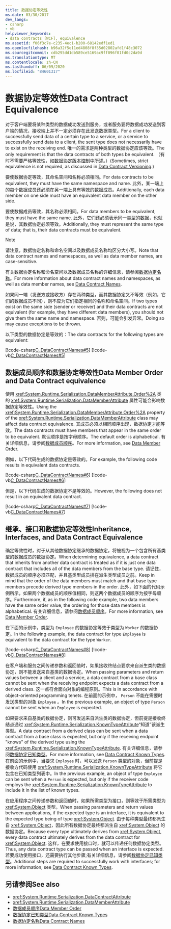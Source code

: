 ```yaml
---
title: 数据协定等效性
ms.date: 03/30/2017
dev_langs:
- csharp
- vb
helpviewer_keywords:
- data contracts [WCF], equivalence
ms.assetid: f06f3c7e-c235-4ec1-b200-68142edf1ed1
ms.openlocfilehash: b96a32f5e11ed4808f8f35d02802afd1f48c3072
ms.sourcegitcommit: cdb295dd1db589ce5169ac9ff096f01fd0c2da9d
ms.translationtype: MT
ms.contentlocale: zh-CN
ms.lasthandoff: 06/09/2020
ms.locfileid: "84601317"
---
```

# <a name="data-contract-equivalence"></a><span data-ttu-id="ef1fa-102">数据协定等效性</span><span class="sxs-lookup"><span data-stu-id="ef1fa-102">Data Contract Equivalence</span></span>
<span data-ttu-id="ef1fa-103">对于客户端要将某种类型的数据成功发送到服务，或者服务要将数据成功发送到客户端的情况，接收端上并不一定必须存在此发送数据类型。</span><span class="sxs-lookup"><span data-stu-id="ef1fa-103">For a client to successfully send data of a certain type to a service, or a service to successfully send data to a client, the sent type does not necessarily have to exist on the receiving end.</span></span> <span data-ttu-id="ef1fa-104">唯一的需求是两种类型的数据协定应该等效。</span><span class="sxs-lookup"><span data-stu-id="ef1fa-104">The only requirement is that the data contracts of both types be equivalent.</span></span> <span data-ttu-id="ef1fa-105">（有时不需要严格等效性，如[数据协定版本控制](data-contract-versioning.md)中所述。）</span><span class="sxs-lookup"><span data-stu-id="ef1fa-105">(Sometimes, strict equivalence is not required, as discussed in [Data Contract Versioning](data-contract-versioning.md).)</span></span>  
  
 <span data-ttu-id="ef1fa-106">要使数据协定等效，其命名空间和名称必须相同。</span><span class="sxs-lookup"><span data-stu-id="ef1fa-106">For data contracts to be equivalent, they must have the same namespace and name.</span></span> <span data-ttu-id="ef1fa-107">此外，某一端上的每个数据成员还必须在另一端上具有等效的数据成员。</span><span class="sxs-lookup"><span data-stu-id="ef1fa-107">Additionally, each data member on one side must have an equivalent data member on the other side.</span></span>  
  
 <span data-ttu-id="ef1fa-108">要使数据成员等效，其名称必须相同。</span><span class="sxs-lookup"><span data-stu-id="ef1fa-108">For data members to be equivalent, they must have the same name.</span></span> <span data-ttu-id="ef1fa-109">此外，它们还必须表示同一类型的数据，也就是说，其数据协定必须等效。</span><span class="sxs-lookup"><span data-stu-id="ef1fa-109">Additionally, they must represent the same type of data; that is, their data contracts must be equivalent.</span></span>  
  
> [!NOTE]
> <span data-ttu-id="ef1fa-110">请注意，数据协定名称和命名空间以及数据成员名称均区分大小写。</span><span class="sxs-lookup"><span data-stu-id="ef1fa-110">Note that data contract names and namespaces, as well as data member names, are case-sensitive.</span></span>  
  
 <span data-ttu-id="ef1fa-111">有关数据协定名称和命名空间以及数据成员名称的详细信息，请参阅[数据协定名称](data-contract-names.md)。</span><span class="sxs-lookup"><span data-stu-id="ef1fa-111">For more information about data contract names and namespaces, as well as data member names, see [Data Contract Names](data-contract-names.md).</span></span>  
  
 <span data-ttu-id="ef1fa-112">如果同一端（发送方或接收方）存在两种类型，而其数据协定又不等效（例如，它们的数据成员不同），则不应为它们指定相同的名称和命名空间。</span><span class="sxs-lookup"><span data-stu-id="ef1fa-112">If two types exist on the same side (sender or receiver) and their data contracts are not equivalent (for example, they have different data members), you should not give them the same name and namespace.</span></span> <span data-ttu-id="ef1fa-113">否则，可能会引发异常。</span><span class="sxs-lookup"><span data-stu-id="ef1fa-113">Doing so may cause exceptions to be thrown.</span></span>  
  
 <span data-ttu-id="ef1fa-114">以下类型的数据协定是等效的：</span><span class="sxs-lookup"><span data-stu-id="ef1fa-114">The data contracts for the following types are equivalent:</span></span>  
  
 [!code-csharp[C_DataContractNames#5](../../../../samples/snippets/csharp/VS_Snippets_CFX/c_datacontractnames/cs/source.cs#5)]
 [!code-vb[C_DataContractNames#5](../../../../samples/snippets/visualbasic/VS_Snippets_CFX/c_datacontractnames/vb/source.vb#5)]  
  
## <a name="data-member-order-and-data-contract-equivalence"></a><span data-ttu-id="ef1fa-115">数据成员顺序和数据协定等效性</span><span class="sxs-lookup"><span data-stu-id="ef1fa-115">Data Member Order and Data Contract equivalence</span></span>  
 <span data-ttu-id="ef1fa-116">使用 <xref:System.Runtime.Serialization.DataMemberAttribute.Order%2A> 类的 <xref:System.Runtime.Serialization.DataMemberAttribute> 属性可能会影响数据协定等效性。</span><span class="sxs-lookup"><span data-stu-id="ef1fa-116">Using the <xref:System.Runtime.Serialization.DataMemberAttribute.Order%2A> property of the <xref:System.Runtime.Serialization.DataMemberAttribute> class may affect data contract equivalence.</span></span> <span data-ttu-id="ef1fa-117">其成员必须以相同顺序出现，数据协定才能等效。</span><span class="sxs-lookup"><span data-stu-id="ef1fa-117">The data contracts must have members that appear in the same order to be equivalent.</span></span> <span data-ttu-id="ef1fa-118">默认顺序是按字母顺序。</span><span class="sxs-lookup"><span data-stu-id="ef1fa-118">The default order is alphabetical.</span></span> <span data-ttu-id="ef1fa-119">有关详细信息，请参阅[数据成员顺序](data-member-order.md)。</span><span class="sxs-lookup"><span data-stu-id="ef1fa-119">For more information, see [Data Member Order](data-member-order.md).</span></span>  
  
 <span data-ttu-id="ef1fa-120">例如，以下代码生成的数据协定是等效的。</span><span class="sxs-lookup"><span data-stu-id="ef1fa-120">For example, the following code results in equivalent data contracts.</span></span>  
  
 [!code-csharp[C_DataContractNames#6](../../../../samples/snippets/csharp/VS_Snippets_CFX/c_datacontractnames/cs/source.cs#6)]
 [!code-vb[C_DataContractNames#6](../../../../samples/snippets/visualbasic/VS_Snippets_CFX/c_datacontractnames/vb/source.vb#6)]  
  
 <span data-ttu-id="ef1fa-121">但是，以下代码生成的数据协定不是等效的。</span><span class="sxs-lookup"><span data-stu-id="ef1fa-121">However, the following does not result in an equivalent data contract.</span></span>  
  
 [!code-csharp[C_DataContractNames#7](../../../../samples/snippets/csharp/VS_Snippets_CFX/c_datacontractnames/cs/source.cs#7)]
 [!code-vb[C_DataContractNames#7](../../../../samples/snippets/visualbasic/VS_Snippets_CFX/c_datacontractnames/vb/source.vb#7)]  
  
## <a name="inheritance-interfaces-and-data-contract-equivalence"></a><span data-ttu-id="ef1fa-122">继承、接口和数据协定等效性</span><span class="sxs-lookup"><span data-stu-id="ef1fa-122">Inheritance, Interfaces, and Data Contract Equivalence</span></span>  
 <span data-ttu-id="ef1fa-123">确定等效性时，对于从其他数据协定继承的数据协定，将被视为一个包含所有基类型的数据成员的数据协定。</span><span class="sxs-lookup"><span data-stu-id="ef1fa-123">When determining equivalence, a data contract that inherits from another data contract is treated as if it is just one data contract that includes all of the data members from the base type.</span></span> <span data-ttu-id="ef1fa-124">请记住，数据成员的顺序必须匹配，并且基类型成员排在派生类型成员之前。</span><span class="sxs-lookup"><span data-stu-id="ef1fa-124">Keep in mind that the order of the data members must match and that base type members precede derived type members in the order.</span></span> <span data-ttu-id="ef1fa-125">此外，如下面的代码示例所示，如果两个数据成员的顺序值相同，则这两个数据成员的顺序为按字母顺序。</span><span class="sxs-lookup"><span data-stu-id="ef1fa-125">Furthermore, if, as in the following code example, two data members have the same order value, the ordering for those data members is alphabetical.</span></span> <span data-ttu-id="ef1fa-126">有关详细信息，请参阅[数据成员顺序](data-member-order.md)。</span><span class="sxs-lookup"><span data-stu-id="ef1fa-126">For more information, see [Data Member Order](data-member-order.md).</span></span>  
  
 <span data-ttu-id="ef1fa-127">在下面的示例中，类型为 `Employee` 的数据协定等效于类型为 `Worker` 的数据协定。</span><span class="sxs-lookup"><span data-stu-id="ef1fa-127">In the following example, the data contract for type `Employee` is equivalent to the data contract for the type `Worker`.</span></span>  
  
 [!code-csharp[C_DataContractNames#8](../../../../samples/snippets/csharp/VS_Snippets_CFX/c_datacontractnames/cs/source.cs#8)]
 [!code-vb[C_DataContractNames#8](../../../../samples/snippets/visualbasic/VS_Snippets_CFX/c_datacontractnames/vb/source.vb#8)]  
  
 <span data-ttu-id="ef1fa-128">在客户端和服务之间传递参数和返回值时，如果接收终结点要求来自派生类的数据协定，则不能发送来自基类的数据协定。</span><span class="sxs-lookup"><span data-stu-id="ef1fa-128">When passing parameters and return values between a client and a service, a data contract from a base class cannot be sent when the receiving endpoint expects a data contract from a derived class.</span></span> <span data-ttu-id="ef1fa-129">这一点符合面向对象的编程原则。</span><span class="sxs-lookup"><span data-stu-id="ef1fa-129">This is in accordance with object-oriented programming tenets.</span></span> <span data-ttu-id="ef1fa-130">在前面的示例中， `Person` 不能在需要时发送类型的对象 `Employee` 。</span><span class="sxs-lookup"><span data-stu-id="ef1fa-130">In the previous example, an object of type `Person` cannot be sent when an `Employee` is expected.</span></span>  
  
 <span data-ttu-id="ef1fa-131">如果要求来自基类的数据协定，则可发送来自派生类的数据协定，但前提是接收终结点通过 <xref:System.Runtime.Serialization.KnownTypeAttribute>“知道”该派生类型。</span><span class="sxs-lookup"><span data-stu-id="ef1fa-131">A data contract from a derived class can be sent when a data contract from a base class is expected, but only if the receiving endpoint "knows" of the derived type using the <xref:System.Runtime.Serialization.KnownTypeAttribute>.</span></span> <span data-ttu-id="ef1fa-132">有关详细信息，请参阅[数据协定已知类型](data-contract-known-types.md)。</span><span class="sxs-lookup"><span data-stu-id="ef1fa-132">For more information, see [Data Contract Known Types](data-contract-known-types.md).</span></span> <span data-ttu-id="ef1fa-133">在前面的示例中，当要求 `Employee` 时，可以发送 `Person` 类型的对象，但前提是接收方代码使用 <xref:System.Runtime.Serialization.KnownTypeAttribute> 将它包含在已知类型列表中。</span><span class="sxs-lookup"><span data-stu-id="ef1fa-133">In the previous example, an object of type `Employee` can be sent when a `Person` is expected, but only if the receiver code employs the <xref:System.Runtime.Serialization.KnownTypeAttribute> to include it in the list of known types.</span></span>  
  
 <span data-ttu-id="ef1fa-134">在应用程序之间传递参数和返回值时，如果所需类型为接口，则等效于所需类型为 <xref:System.Object> 类型。</span><span class="sxs-lookup"><span data-stu-id="ef1fa-134">When passing parameters and return values between applications, if the expected type is an interface, it is equivalent to the expected type being of type <xref:System.Object>.</span></span> <span data-ttu-id="ef1fa-135">由于每种类型最终都派生自 <xref:System.Object>，因此所有数据协定最终都派生自 <xref:System.Object> 的数据协定。</span><span class="sxs-lookup"><span data-stu-id="ef1fa-135">Because every type ultimately derives from <xref:System.Object>, every data contract ultimately derives from the data contract for <xref:System.Object>.</span></span> <span data-ttu-id="ef1fa-136">这样，在要求使用接口时，就可以传递任何数据协定类型。</span><span class="sxs-lookup"><span data-stu-id="ef1fa-136">Thus, any data contract type can be passed when an interface is expected.</span></span> <span data-ttu-id="ef1fa-137">若要成功使用接口，还需要执行其他步骤;有关详细信息，请参阅[数据协定已知类型](data-contract-known-types.md)。</span><span class="sxs-lookup"><span data-stu-id="ef1fa-137">Additional steps are required to successfully work with interfaces; for more information, see [Data Contract Known Types](data-contract-known-types.md).</span></span>  
  
## <a name="see-also"></a><span data-ttu-id="ef1fa-138">另请参阅</span><span class="sxs-lookup"><span data-stu-id="ef1fa-138">See also</span></span>

- <xref:System.Runtime.Serialization.DataContractAttribute>
- <xref:System.Runtime.Serialization.DataMemberAttribute>
- [<span data-ttu-id="ef1fa-139">数据成员顺序</span><span class="sxs-lookup"><span data-stu-id="ef1fa-139">Data Member Order</span></span>](data-member-order.md)
- [<span data-ttu-id="ef1fa-140">数据协定已知类型</span><span class="sxs-lookup"><span data-stu-id="ef1fa-140">Data Contract Known Types</span></span>](data-contract-known-types.md)
- [<span data-ttu-id="ef1fa-141">数据协定名称</span><span class="sxs-lookup"><span data-stu-id="ef1fa-141">Data Contract Names</span></span>](data-contract-names.md)
